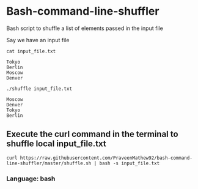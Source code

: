 # Bash-command-line-shuffler
Bash script to shuffle a list of elements passed in the input file

Say we have an input file

`cat input_file.txt`
```
Tokyo
Berlin
Moscow
Denver
```

`./shuffle input_file.txt`
```
Moscow
Denver
Tokyo
Berlin
```

## Execute the curl command in the terminal to shuffle local input_file.txt
`curl https://raw.githubusercontent.com/PraveenMathew92/bash-command-line-shuffler/master/shuffle.sh | bash -s input_file.txt`

### Language: bash
